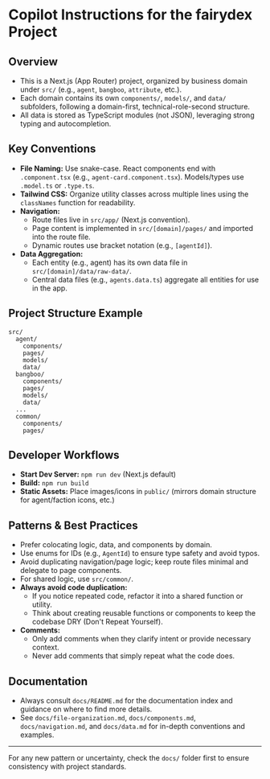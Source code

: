 # Copilot Instructions for the fairydex Project

## Overview

- This is a Next.js (App Router) project, organized by business domain under `src/` (e.g., `agent`, `bangboo`, `attribute`, etc.).
- Each domain contains its own `components/`, `models/`, and `data/` subfolders, following a domain-first, technical-role-second structure.
- All data is stored as TypeScript modules (not JSON), leveraging strong typing and autocompletion.

## Key Conventions

- **File Naming:** Use snake-case. React components end with `.component.tsx` (e.g., `agent-card.component.tsx`). Models/types use `.model.ts` or `.type.ts`.
- **Tailwind CSS:** Organize utility classes across multiple lines using the `classNames` function for readability.
- **Navigation:**
  - Route files live in `src/app/` (Next.js convention).
  - Page content is implemented in `src/[domain]/pages/` and imported into the route file.
  - Dynamic routes use bracket notation (e.g., `[agentId]`).
- **Data Aggregation:**
  - Each entity (e.g., agent) has its own data file in `src/[domain]/data/raw-data/`.
  - Central data files (e.g., `agents.data.ts`) aggregate all entities for use in the app.

## Project Structure Example

```
src/
  agent/
    components/
    pages/
    models/
    data/
  bangboo/
    components/
    pages/
    models/
    data/
  ...
  common/
    components/
    pages/
```

## Developer Workflows

- **Start Dev Server:** `npm run dev` (Next.js default)
- **Build:** `npm run build`
- **Static Assets:** Place images/icons in `public/` (mirrors domain structure for agent/faction icons, etc.)

## Patterns & Best Practices

- Prefer colocating logic, data, and components by domain.
- Use enums for IDs (e.g., `AgentId`) to ensure type safety and avoid typos.
- Avoid duplicating navigation/page logic; keep route files minimal and delegate to page components.
- For shared logic, use `src/common/`.
- **Always avoid code duplication:**
  - If you notice repeated code, refactor it into a shared function or utility.
  - Think about creating reusable functions or components to keep the codebase DRY (Don't Repeat Yourself).
- **Comments:**
  - Only add comments when they clarify intent or provide necessary context.
  - Never add comments that simply repeat what the code does.

## Documentation

- Always consult `docs/README.md` for the documentation index and guidance on where to find more details.
- See `docs/file-organization.md`, `docs/components.md`, `docs/navigation.md`, and `docs/data.md` for in-depth conventions and examples.

---

For any new pattern or uncertainty, check the `docs/` folder first to ensure consistency with project standards.
